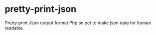 # pretty-print-json
Pretty print Json output format
Php snipet to make json data for human readable.
